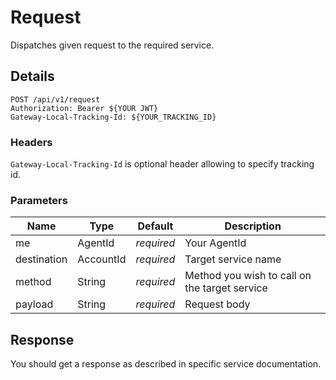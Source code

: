 # Request

Dispatches given request to the required service.

## Details

```
POST /api/v1/request
Authorization: Bearer ${YOUR JWT}
Gateway-Local-Tracking-Id: ${YOUR_TRACKING_ID}
```
### Headers
`Gateway-Local-Tracking-Id` is optional header allowing to specify tracking id.

### Parameters

Name        | Type      | Default    | Description
----------- | --------- | ---------- | -----------
me          | AgentId   | _required_ | Your AgentId
destination | AccountId | _required_ | Target service name
method      | String    | _required_ | Method you wish to call on the target service
payload     | String    | _required_ | Request body

## Response

You should get a response as described in specific service documentation.
